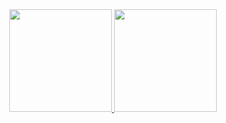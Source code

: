 <div align="center">
  <a href="https://github.com/ghmigliorini">
  <img height="180em" src="https://github-readme-stats.vercel.app/api?username=ghmigliorini&show_icons=true&include_all_commits=true&count_private=true"/>
  <img height="180em" src="https://github-readme-stats.vercel.app/api/top-langs/?username=ghmigliorini&layout=compact&langs_count=7"/>
</div>
